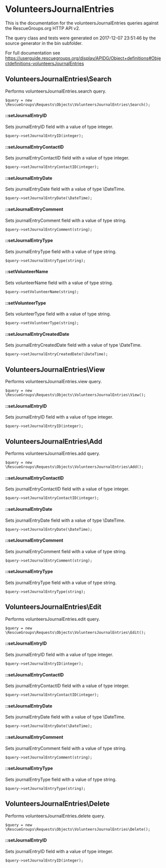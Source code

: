 # VolunteersJournalEntries

This is the documentation for the volunteersJournalEntries queries against the RescueGroups.org HTTP API v2.

The query class and tests were generated on 2017-12-07 23:51:46 by the source generator in the bin subfolder.

For full documentation see https://userguide.rescuegroups.org/display/APIDG/Object+definitions#Objectdefinitions-volunteersJournalEntries

## VolunteersJournalEntries\Search

Performs volunteersJournalEntries.search query.

    $query = new \RescueGroups\Requests\Objects\VolunteersJournalEntries\Search();

#### ::setJournalEntryID

Sets journalEntryID field with a value of type integer.

    $query->setJournalEntryID(integer);

#### ::setJournalEntryContactID

Sets journalEntryContactID field with a value of type integer.

    $query->setJournalEntryContactID(integer);

#### ::setJournalEntryDate

Sets journalEntryDate field with a value of type \DateTime.

    $query->setJournalEntryDate(\DateTime);

#### ::setJournalEntryComment

Sets journalEntryComment field with a value of type string.

    $query->setJournalEntryComment(string);

#### ::setJournalEntryType

Sets journalEntryType field with a value of type string.

    $query->setJournalEntryType(string);

#### ::setVolunteerName

Sets volunteerName field with a value of type string.

    $query->setVolunteerName(string);

#### ::setVolunteerType

Sets volunteerType field with a value of type string.

    $query->setVolunteerType(string);

#### ::setJournalEntryCreatedDate

Sets journalEntryCreatedDate field with a value of type \DateTime.

    $query->setJournalEntryCreatedDate(\DateTime);



## VolunteersJournalEntries\View

Performs volunteersJournalEntries.view query.

    $query = new \RescueGroups\Requests\Objects\VolunteersJournalEntries\View();

#### ::setJournalEntryID

Sets journalEntryID field with a value of type integer.

    $query->setJournalEntryID(integer);



## VolunteersJournalEntries\Add

Performs volunteersJournalEntries.add query.

    $query = new \RescueGroups\Requests\Objects\VolunteersJournalEntries\Add();

#### ::setJournalEntryContactID

Sets journalEntryContactID field with a value of type integer.

    $query->setJournalEntryContactID(integer);

#### ::setJournalEntryDate

Sets journalEntryDate field with a value of type \DateTime.

    $query->setJournalEntryDate(\DateTime);

#### ::setJournalEntryComment

Sets journalEntryComment field with a value of type string.

    $query->setJournalEntryComment(string);

#### ::setJournalEntryType

Sets journalEntryType field with a value of type string.

    $query->setJournalEntryType(string);



## VolunteersJournalEntries\Edit

Performs volunteersJournalEntries.edit query.

    $query = new \RescueGroups\Requests\Objects\VolunteersJournalEntries\Edit();

#### ::setJournalEntryID

Sets journalEntryID field with a value of type integer.

    $query->setJournalEntryID(integer);

#### ::setJournalEntryContactID

Sets journalEntryContactID field with a value of type integer.

    $query->setJournalEntryContactID(integer);

#### ::setJournalEntryDate

Sets journalEntryDate field with a value of type \DateTime.

    $query->setJournalEntryDate(\DateTime);

#### ::setJournalEntryComment

Sets journalEntryComment field with a value of type string.

    $query->setJournalEntryComment(string);

#### ::setJournalEntryType

Sets journalEntryType field with a value of type string.

    $query->setJournalEntryType(string);



## VolunteersJournalEntries\Delete

Performs volunteersJournalEntries.delete query.

    $query = new \RescueGroups\Requests\Objects\VolunteersJournalEntries\Delete();

#### ::setJournalEntryID

Sets journalEntryID field with a value of type integer.

    $query->setJournalEntryID(integer);





